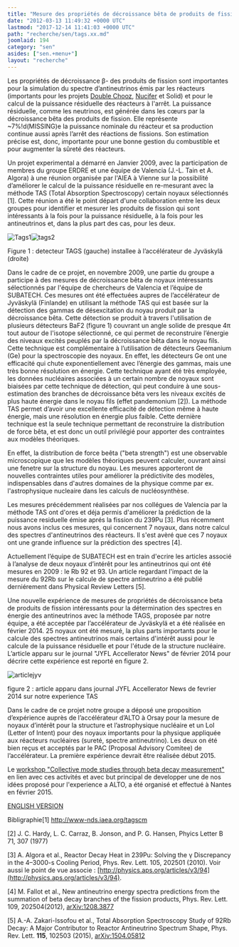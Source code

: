 ```yaml
---
title: "Mesure des propriétés de décroissance bêta de produits de fission"
date: "2012-03-13 11:49:32 +0000 UTC"
lastmod: "2017-12-14 11:41:03 +0000 UTC"
path: "recherche/sen/tags.xx.md"
joomlaid: 194
category: "sen"
asides: ["sen.+menu+"]
layout: "recherche"
---
```

Les propriétés de décroissance β\- des produits de fission sont importantes pour la simulation du spectre d’antineutrinos émis par les réacteurs (importants pour les projets [Double Chooz,](/recherche/sen/double-chooz.xx) [Nucifer](/recherche/sen/nucifer.xx) et Solid) et pour le calcul de la puissance résiduelle des réacteurs à l'arrêt. La puissance résiduelle, comme les neutrinos, est générée dans les cœurs par la décroissance bêta des produits de fission. Elle représente ~7%!d(MISSING)e la puissance nominale du réacteur et sa production continue aussi après l’arrêt des réactions de fissions. Son estimation précise est, donc, importante pour une bonne gestion du combustible et pour augmenter la sûreté des réacteurs.

Un projet experimental a démarré en Janvier 2009, avec la participation de membres du groupe ERDRE et une équipe de Valencia (J.-L. Tain et A. Algora) à une réunion organisée par l'AIEA à Vienne sur la possibilité d’améliorer le calcul de la puissance résiduelle en re-mesurant avec la méthode TAS (Total Absorption Spectroscopy) certain noyaux sélectionnés \[1\]. Cette réunion a été le point départ d'une collaboration entre les deux groupes pour identifier et mesurer les produits de fission qui sont intéressants à la fois pour la puissance résiduelle, à la fois pour les antineutrinos et, dans la plus part des cas, pour les deux.

![Tags1](images/tags/Tags1.gif)![tags2](images/tags/tags2.gif)

Figure 1 : detecteur TAGS (gauche) installee à l’accélérateur de Jyväskylä (droite)

Dans le cadre de ce projet, en novembre 2009, une partie du groupe a participe à des mesures de décroissance bêta de noyaux intéressants sélectionnés par l'équipe de chercheurs de Valencia et l’équipe de SUBATECH. Ces mesures ont été effectuées aupres de l’accélérateur de Jyväskylä (Finlande) en utilisant la méthode TAS qui est basée sur la détection des gammas de désexcitation du noyau produit par la décroissance bêta. Cette détection se produit à travers l'utilisation de plusieurs détecteurs BaF2 (figure 1) couvrant un angle solide de presque 4π tout autour de l'isotope sélectionné, ce qui permet de reconstruire l’énergie des niveaux excités peuplés par la décroissance bêta dans le noyau fils. Cette technique est complémentaire à l’utilisation de détecteurs Geemanium (Ge) pour la spectroscopie des noyaux. En effet, les détecteurs Ge ont une efficacité qui chute exponentiellement avec l’énergie des gammas, mais une très bonne résolution en énergie. Cette technique ayant été très employée, les données nucléaires associées à un certain nombre de noyaux sont biaisées par cette technique de détection, qui peut conduire à une sous-estimation des branches de décroissance bêta vers les niveaux excités de plus haute énergie dans le noyau fils (effet pandemonium \[2\]). La méthode TAS permet d’avoir une excellente efficacité de détection même à haute énergie, mais une résolution en énergie plus faible. Cette dernière technique est la seule technique permettant de reconstruire la distribution de force bêta, et est donc un outil privilégié pour apporter des contraintes aux modèles théoriques.

En effet, la distribution de force beêta ("beta strength") est une observable microscopique que les modèles théoriques peuvent calculer, ouvrant ainsi une fenetre sur la structure du noyau. Les mesures apporteront de nouvelles contraintes utiles pour améliorer la prédictivite des modèles, indispensables dans d'autres domaines de la physique comme par ex. l'astrophysique nucleaire dans les calculs de nucléosynthèse.

Les mesures précédemment réalisées par nos collégues de Valencia par la méthode TAS ont d'ores et déja permis d'améliorer la prédiction de la puissance residuelle émise aprés la fission du 239Pu \[3\]. Plus récemment nous avons inclus ces mesures, qui concernent 7 noyaux, dans notre calcul des spectres d'antineutrinos des réacteurs. Il s'est avèré que ces 7 noyaux ont une grande influence sur la prédiction des spectres \[4\].

Actuellement l’équipe de SUBATECH est en train d'ecrire les articles associé à l’analyse de deux noyaux d’intérêt pour les antineutrinos qui ont été mesures en 2009 : le Rb 92 et 93. Un article regardant l'impact de la mesure du 92Rb sur le calcule de spectre antineutrino a été publié derniérement dans Physical Review Letters \[5\].

Une nouvelle expérience de mesures de propriétés de décroissance beta de produits de fission intéressants pour la détermination des spectres en énergie des antineutrinos avec la méthode TAGS, proposée par notre équipe, a été acceptée par l’accélérateur de Jyväskylä et a été réalisée en février 2014. 25 noyaux ont été mesuré, la plus parts importants pour le calcule des spectres antineutrinos mais certains d'intérêt aussi pour le calcule de la puissance résiduelle et pour l'étude de la structure nucléaire. L’article apparu sur le journal "JYFL Accellerator News" de février 2014 pour décrire cette expérience est reporté en figure 2.

![articlejyv](images/tags/articlejyv.png)

figure 2 : article apparu dans journal JYFL Accellerator News de fevrier 2014 sur notre experience TAS

Dans le cadre de ce projet notre groupe a déposé une proposition d’expérience auprès de l’accélérateur d’ALTO à Orsay pour la mesure de noyaux d’intérêt pour la structure et l’astrophysique nucléaire et un LoI (Letter of Intent) pour des noyaux importants pour la physique appliquée aux réacteurs nucléaires (sureté, spectre antineutrino). Les deux on été bien reçus et acceptés par le PAC (Proposal Advisory Comitee) de l’accélérateur. La première expérience devrait être réalisée début 2015.

Le [workshop "Collective mode studies through beta decay measurement"](http://indico.cern.ch/event/354566/) en lien avec ces activités et avec but principal de developper une de nos idées proposé pour l'experience a ALTO, a été organisé et effectué à Nantes en février 2015. 

[ENGLISH VERSION](/recherche/sen/measurement-of-beta-decay-properties-of-fission-products.en)

Bibligraphie\[1\] http://www-nds.iaea.org/tagscm

\[2\] J. C. Hardy, L. C. Carraz, B. Jonson, and P. G. Hansen, Phyics Letter B 71, 307 (1977)

\[3\] A. Algora et al., Reactor Decay Heat in 239Pu: Solving the γ Discrepancy in the 4–3000-s Cooling Period, Phys. Rev. Lett. 105, 202501 (2010). Voir aussi le point de vue associe : [http://physics.aps.org/articles/v3/94](http://physics.aps.org/articles/v3/94).

\[4\] M. Fallot et al., New antineutrino energy spectra predictions from the summation of beta decay branches of the fission products, Phys. Rev. Lett. 109, 202504(2012), [arXiv:1208.3877](http://arxiv.org/abs/1208.3877 "Abstract")

\[5\] A.-A. Zakari-Issofou et al., Total Absorption Spectroscopy Study of 92Rb Decay: A Major Contributor to Reactor Antineutrino Spectrum Shape, Phys. Rev. Lett. **115**, 102503 (2015), [arXiv:1504.05812](http://arxiv.org/abs/1504.05812)
